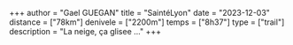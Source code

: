 +++
author = "Gael GUEGAN"
title = "SaintéLyon"
date = "2023-12-03"
distance = ["78km"]
denivele = ["2200m"]
temps = ["8h37"]
type = ["trail"]
description = "La neige, ça glisee ..."
+++